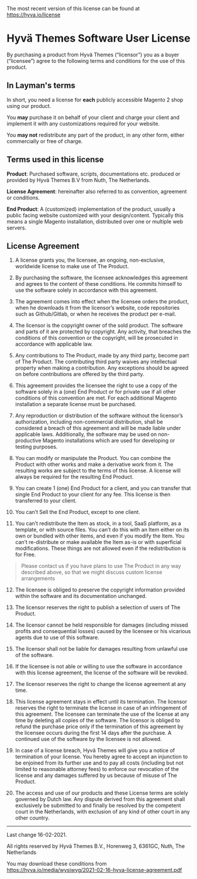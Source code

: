 The most recent version of this license can be found at https://hyva.io/license

# Hyvä Themes Software User License
By purchasing a product from Hyvä Themes (“licensor”) you as a buyer (“licensee”) agree to the following terms and conditions for the use of this product.

## In Layman's terms
	
In short, you need a license for **each** publicly accessible Magento 2 shop using our product.
	
You **may** purchase it on behalf of your client and charge your client and implement it with any customizations required for your website.
	
You **may not** redistribute any part of the product, in any other form, either commercially or free of charge.

## Terms used in this license
**Product**: Purchased software, scripts, documentations etc. produced or provided by Hyvä Themes B.V from Nuth, The Netherlands.

**License Agreement**: hereinafter also referred to as convention, agreement or conditions.

**End Product**: A (customized) implementation of the product, usually a public facing website customized with your design/content. Typically this means a single Magento installation, distributed over one or multiple web servers.

## License Agreement
1. A license grants you, the licensee, an ongoing, non-exclusive, worldwide license to make use of The Product.

2. By purchasing the software, the licensee acknowledges this agreement and agrees to the content of these conditions. He commits himself to use the software solely in accordance with this agreement.

3. The agreement comes into effect when the licensee orders the product, when he downloads it from the licensor’s website, code repositories such as Github/Gitlab, or when he receives the product per e-mail.

4. The licensor is the copyright owner of the sold product. The software and parts of it are protected by copyright. Any activity, that breaches the conditions of this convention or the copyright, will be prosecuted in accordance with applicable law.

5. Any contributions to The Product, made by any third party, become part of The Product. The contributing third party waives any intellectual property when making a contribution. Any exceptions should be agreed on before contributions are offered by the third party.

6. This agreement provides the licensee the right to use a copy of the software solely in a (one) End Product or for private use if all other conditions of this convention are met. For each additional Magento installation a separate license must be purchased.

7. Any reproduction or distribution of the software without the licensor’s authorization, including non-commercial distribution, shall be considered a breach of this agreement and will be made liable under applicable laws. Additionally, the software may be used on non-productive Magento installations which are used for developing or testing purposes.

8. You can modify or manipulate the Product. You can combine the Product with other works and make a derivative work from it. The resulting works are subject to the terms of this license. A license will always be required for the resulting End Product.

9. You can create 1 (one) End Product for a client, and you can transfer that single End Product to your client for any fee. This license is then transferred to your client.

10. You can’t Sell the End Product, except to one client.

11. You can’t redistribute the Item as stock, in a tool, SaaS platform, as a template, or with source files. You can’t do this with an Item either on its own or bundled with other items, and even if you modify the Item. You can’t re-distribute or make available the Item as-is or with superficial modifications. These things are not allowed even if the redistribution is for Free.

> Please contact us if you have plans to use The Product in any way described above, so that we might discuss custom license arrangements

12. The licensee is obliged to preserve the copyright information provided within the software and its documentation unchanged.

13. The licensor reserves the right to publish a selection of users of The Product.

14. The licensor cannot be held responsible for damages (including missed profits and consequential losses) caused by the licensee or his vicarious agents due to use of this software.

15. The licensor shall not be liable for damages resulting from unlawful use of the software.

16. If the licensee is not able or willing to use the software in accordance with this license agreement, the license of the software will be revoked.

17. The licensor reserves the right to change the license agreement at any time.

18. This license agreement stays in effect until its termination. The licensor reserves the right to terminate the license in case of an infringement of this agreement. The licensee can terminate the use of the license at any time by deleting all copies of the software. The licensor is obliged to refund the purchase price only if the termination of this agreement by the licensee occurs during the first 14 days after the purchase. A continued use of the software by the licensee is not allowed.

19. In case of a license breach, Hyvä Themes will give you a notice of termination of your license. You hereby agree to accept an injunction to be enjoined from its further use and to pay all costs (including but not limited to reasonable attorney fees) to enforce our revocation of the license and any damages suffered by us because of misuse of The Product.

20. The access and use of our products and these License terms are solely governed by Dutch law. Any dispute derived from this agreement shall exclusively be submitted to and finally be resolved by the competent court in the Netherlands, with exclusion of any kind of other court in any other country.

___

Last change 16-02-2021.

All rights reserved by Hyvä Themes B.V., Horenweg 3, 6361GC, Nuth, The Netherlands

You may download these conditions from https://hyva.io/media/wysiwyg/2021-02-16-hyva-license-agreement.pdf
